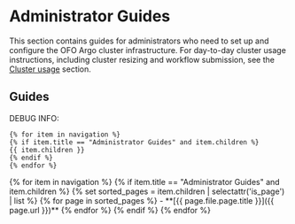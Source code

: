 # Administrator Guides

This section contains guides for administrators who need to set up and configure the OFO Argo
cluster infrastructure.  For day-to-day cluster usage instructions, including cluster resizing and
workflow submission, see the [Cluster usage](../usage) section.

## Guides

DEBUG INFO:
```
{% for item in navigation %}
{% if item.title == "Administrator Guides" and item.children %}
{{ item.children }}
{% endif %}
{% endfor %}
```

<div class="grid cards" markdown>
{% for item in navigation %}
{% if item.title == "Administrator Guides" and item.children %}
{% set sorted_pages = item.children | selectattr('is_page') | list %}
{% for page in sorted_pages %}
-   **[{{ page.file.page.title }}]({{ page.url }})**
{% endfor %}
{% endif %}
{% endfor %}
</div>
